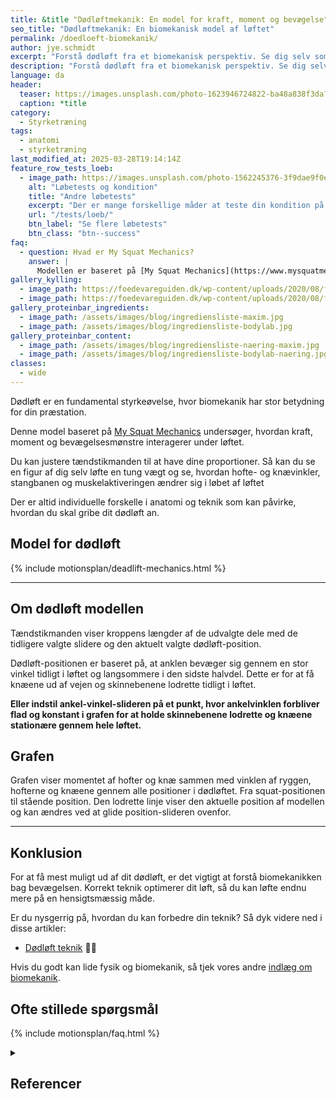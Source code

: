 ```yaml
---
title: &title "Dødløftmekanik: En model for kraft, moment og bevægelse"
seo_title: "Dødløftmekanik: En biomekanisk model af løftet"
permalink: /doedloeft-biomekanik/
author: jye.schmidt
excerpt: "Forstå dødløft fra et biomekanisk perspektiv. Se dig selv som en tændstikmand og se, hvordan teknik og antropometri påvirker løftet."
description: "Forstå dødløft fra et biomekanisk perspektiv. Se dig selv som en tændstikmand og se, hvordan teknik og antropometri påvirker løftet."
language: da
header:
  teaser: https://images.unsplash.com/photo-1623946724822-ba48a838f3da?q=80&w=400&h=300&auto=format&fit=crop&ixlib=rb-4.0.3&ixid=M3wxMjA3fDB8MHxwaG90by1wYWdlfHx8fGVufDB8fHx8fA%3D%3D
  caption: *title
category:
  - Styrketræning
tags:
  - anatomi
  - styrketræning
last_modified_at: 2025-03-28T19:14:14Z
feature_row_tests_loeb:
  - image_path: https://images.unsplash.com/photo-1562245376-3f9dae9f0e73?ixlib=rb-4.0.3&ixid=M3wxMjA3fDB8MHxwaG90by1wYWdlfHx8fGVufDB8fHx8fA%3D%3D&auto=format&fit=crop&w=300&q=10
    alt: "Løbetests og kondition"
    title: "Andre løbetests"
    excerpt: "Der er mange forskellige måder at teste din kondition på. Vi har samlet en lang række forskellige løbetests, hvor du også kan estimere dit kondital."
    url: "/tests/loeb/"
    btn_label: "Se flere løbetests"
    btn_class: "btn--success"
faq:
  - question: Hvad er My Squat Mechanics?
    answer: |
      Modellen er baseret på [My Squat Mechanics](https://www.mysquatmechanics.com/bench/) og bliver brugt her efter aftale med den oprindelige forfatter.
gallery_kylling:
  - image_path: https://foedevareguiden.dk/wp-content/uploads/2020/08/fullsizeoutput_63e-768x1024.jpeg
  - image_path: https://foedevareguiden.dk/wp-content/uploads/2020/08/fullsizeoutput_648-768x1024.jpeg
gallery_proteinbar_ingredients:
  - image_path: /assets/images/blog/ingrediensliste-maxim.jpg
  - image_path: /assets/images/blog/ingrediensliste-bodylab.jpg
gallery_proteinbar_content:
  - image_path: /assets/images/blog/ingrediensliste-naering-maxim.jpg
  - image_path: /assets/images/blog/ingrediensliste-bodylab-naering.jpg
classes:
  - wide
---
```


Dødløft er en fundamental styrkeøvelse, hvor biomekanik har stor betydning for din præstation.

Denne model baseret på [My Squat Mechanics](https://www.mysquatmechanics.com/deadlift/) undersøger, hvordan kraft, moment og bevægelsesmønstre interagerer under løftet.

Du kan justere tændstikmanden til at have dine proportioner. Så kan du se en figur af dig selv løfte en tung vægt og se, hvordan hofte- og knævinkler, stangbanen og muskelaktiveringen ændrer sig i løbet af løftet

Der er altid individuelle forskelle i anatomi og teknik som kan påvirke, hvordan du skal gribe dit dødløft an.

## Model for dødløft

{% include motionsplan/deadlift-mechanics.html %}

***

## Om dødløft modellen

Tændstikmanden viser kroppens længder af de udvalgte dele med de tidligere valgte slidere og den aktuelt valgte dødløft-position.

Dødløft-positionen er baseret på, at anklen bevæger sig gennem en stor vinkel tidligt i løftet og langsommere i den sidste halvdel. Dette er for at få knæene ud af vejen og skinnebenene lodrette tidligt i løftet.

**Eller indstil ankel-vinkel-slideren på et punkt, hvor ankelvinklen forbliver flad og konstant i grafen for at holde skinnebenene lodrette og knæene stationære gennem hele løftet.**

## Grafen

Grafen viser momentet af hofter og knæ sammen med vinklen af ryggen, hofterne og knæene gennem alle positioner i dødløftet. Fra squat-positionen til stående position. Den lodrette linje viser den aktuelle position af modellen og kan ændres ved at glide position-slideren ovenfor.

***

## Konklusion

For at få mest muligt ud af dit dødløft, er det vigtigt at forstå biomekanikken bag bevægelsen. Korrekt teknik optimerer dit løft, så du kan løfte endnu mere på en hensigtsmæssig måde.

Er du nysgerrig på, hvordan du kan forbedre din teknik? Så dyk videre ned i disse artikler:

- [Dødløft teknik](/doedloeft/) 🏋️‍♂️

Hvis du godt kan lide fysik og biomekanik, så tjek vores andre [indlæg om biomekanik](/biomekanik/).

## Ofte stillede spørgsmål

{% include motionsplan/faq.html %}

<details markdown="1" class="references">
  <summary><h2 id="references">Referencer</h2></summary>

- [**Deconstructing the Deadlift - A Deep Analysis of Proper Deadlift Mechanics**](https://www.t-nation.com/training/deconstructing-the-deadlift) by Mark Rippetoe (06/29/2015)  
- [**Everything You Think Is Wrong With Your Deadlift Is Probably Right**](http://www.strengtheory.com/everything-you-think-is-wrong-with-your-deadlift/) by Greg Nuckols (10/24/2014)  
- [**Deadlift Set-up and Body Shape**](https://www.youtube.com/watch?v=WaNb5HDniYE) by Alan Thrall (05/25/2015)  

</details>